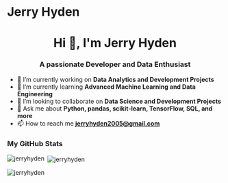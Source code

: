 # Jerry Hyden
<h1 align="center">Hi 👋, I'm Jerry Hyden</h1>
<h3 align="center">A passionate Developer and Data Enthusiast</h3>

- 🔭 I’m currently working on **Data Analytics and Development Projects**
- 🌱 I’m currently learning **Advanced Machine Learning and Data Engineering**
- 👯 I’m looking to collaborate on **Data Science and Development Projects**
- 💬 Ask me about **Python, pandas, scikit-learn, TensorFlow, SQL, and more**
- 📫 How to reach me **jerryhyden2005@gmail.com**

### My GitHub Stats
<p><img align="left" src="https://github-readme-stats.vercel.app/api/top-langs?username=jerryhyden&show_icons=true&locale=en&layout=compact" alt="jerryhyden" /></p>

<p>&nbsp;<img align="center" src="https://github-readme-stats.vercel.app/api?username=jerryhyden&show_icons=true&locale=en" alt="jerryhyden" /></p>

<p><img align="center" src="https://github-readme-streak-stats.herokuapp.com/?user=jerryhyden&" alt="jerryhyden" /></p>

<!---
Jerryhyden/Jerryhyden is a ✨ special ✨ repository because its `README.md` (this file) appears on your GitHub profile.
You can click the Preview link to take a look at your changes.
--->
